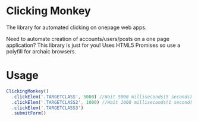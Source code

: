 Clicking Monkey
==============

The library for automated clicking on onepage web apps.

Need to automate creation of accounts/users/posts on a one page application? This library is just for you!
Uses HTML5 Promises so use a polyfill for archaic browsers.


Usage
==============
```javascript
ClickingMonkey()
  .clickElem('.TARGETCLASS', 5000) //Wait 5000 milliseconds(5 seconds) before next step
  .clickElem('.TARGETCLASS2', 1000) //Wait 1000 milliseconds(1 second) before next step
  .clickElem('.TARGETCLASS3')
  .submitForm()
```
